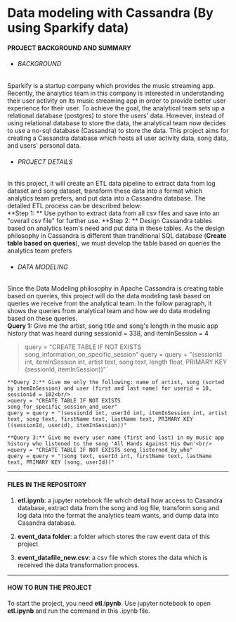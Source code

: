 # Data modeling with Cassandra (By using Sparkify data)
#### PROJECT BACKGROUND AND SUMMARY
- ###### BACKGROUND
Sparkify is a startup company which provides the music streaming app. Recently, the analytics team in this company is interested in understanding their user activity on its music streaming app in order to provide better user experience for their user. To achieve the goal, the analytical team sets up a relational database (postgres) to store the users' data. However, instead of using relational database to store the data, the analytical team now decides to use a no-sql database (Cassandra) to store the data. This project aims for creating a Cassandra database which hosts all user activity data, song data, and users' personal data. 

- ###### PROJECT DETAILS
In this project, it will create an ETL data pipeline to extract data from log dataset and song dataset, transform these data into a format which analytics team prefers, and put data into a Cassandra database. The detailed ETL process can be described below:<br/>
**Step 1: ** Use python to extract data from all csv files and save into an "overall csv file" for further use.
**Step 2: ** Design Cassandra tables based on analytics team's need and put data in these tables. As the design philosophy in Cassandra is different than tranditional SQL database (**Create table based on queries**), we must develop the table based on queries the analytics team prefers

- ###### DATA MODELING
Since the Data Modeling philosophy in Apache Cassandra is creating table based on queries, this project will do the data modeling task based on queries we receive from the analytical team. In the follow paragraph, it shows the queries from analytical team and how we do data modeling based on these queries.<br/>
**Query 1:** Give me the artist, song title and song's length in the music app history that was heard during sessionId = 338, and itemInSession = 4<br/>
>query = "CREATE TABLE IF NOT EXISTS song_information_on_specific_session"
query = query + "(sessionId int, itemInSession int, artist text, song text, length float, PRIMARY KEY (sessionId, itemInSession))"`

	**Query 2:** Give me only the following: name of artist, song (sorted by itemInSession) and user (first and last name) for userid = 10, sessionid = 182<br/>
	>query = "CREATE TABLE IF NOT EXISTS song_for_specific_session_and_user"
	query = query + "(sessionId int, userId int, itemInSession int, artist text, song text, firstName text, lastName text, PRIMARY KEY ((sessionId, userid), itemInSession))"

	**Query 3:** Give me every user name (first and last) in my music app history who listened to the song 'All Hands Against His Own'<br/>
	>query = "CREATE TABLE IF NOT EXISTS song_listerned_by_who"
	query = query + "(song text, userId int, firstName text, lastName text, PRIMARY KEY (song, userId))"
------------
#### FILES IN THE REPOSITORY
1. **etl.ipynb**: a jupyter notebook file which detail how access to Casandra database, extract data from the song and log file, transform song and log data into the format the analytics team wants, and dump data into Casandra database.

2. **event_data folder**: a folder which stores the raw event data of this project

3. **event_datafile_new.csv**: a csv file which stores the data which is received the data transformation process.
------------
#### HOW TO RUN THE PROJECT
To start the project, you need **etl.ipynb**. Use jupyter notebook to open **etl.ipynb** and run the command in this .ipynb file.


